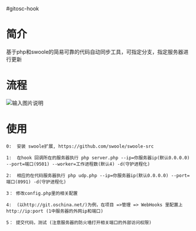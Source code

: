 #gitosc-hook

简介
==========
基于php和swoole的简易可靠的代码自动同步工具，可指定分支，指定服务器进行更新


流程
==============
![输入图片说明](http://git.oschina.net/uploads/images/2015/1117/110824_fec0f00f_9084.png "在这里输入图片标题")


使用
===========
    0:  安装 swoole扩展, https://github.com/swoole/swoole-src

    1:  在hook 回调所在的服务器执行 php server.php --ip=你服务器ip(默认0.0.0.0) --port=端口(9501) --worker=工作进程数(默认4) -d(守护进程化)
    
    2:  相应的在代码服务器执行 php udp.php --ip=你服务器ip(默认0.0.0.0) --port=端口(8991) -d(守护进程化)
    
    3： 修改config.php里的相关配置
    
    4:  (以http://git.oschina.net/)为例，在项目 =>管理 => WebHooks 里配置上 http://ip:port (1中服务器的外网ip和端口)
    
    5： 提交代码，测试 (注意服务器的防火墙打开相关端口的外部访问权限)